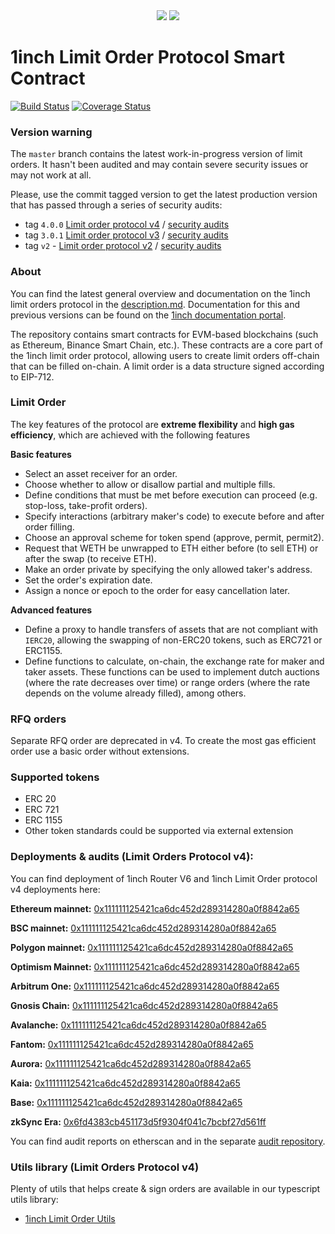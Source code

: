 <div align="center">
    <img src="https://github.com/1inch/limit-order-protocol/blob/master/.github/1inch_github_w.svg#gh-light-mode-only">
    <img src="https://github.com/1inch/limit-order-protocol/blob/master/.github/1inch_github_b.svg#gh-dark-mode-only">
</div>

# 1inch Limit Order Protocol Smart Contract

[![Build Status](https://github.com/1inch/limit-order-protocol/workflows/CI/badge.svg)](https://github.com/1inch/limit-order-protocol/actions)
[![Coverage Status](https://codecov.io/gh/1inch/limit-order-protocol/branch/master/graph/badge.svg?token=FSFTJPS41S)](https://codecov.io/gh/1inch/limit-order-protocol)

### Version warning

The `master` branch contains the latest work-in-progress version of limit orders. It hasn't been audited and may contain severe security issues or may not work at all.

Please, use the commit tagged version to get the latest production version that has passed through a series of security audits:

- tag `4.0.0` [Limit order protocol v4](https://github.com/1inch/limit-order-protocol/tree/4.0.0) / [security audits](https://github.com/1inch/1inch-audits/tree/master/Aggregation%20Pr.%20V6%20and%20Limit%20Order%20Pr.V4)
- tag `3.0.1` [Limit order protocol v3](https://github.com/1inch/limit-order-protocol/tree/3.0.1) / [security audits](https://github.com/1inch/1inch-audits/tree/master/Aggregation%20Pr.%20V5%20and%20Limit%20Order%20Pr.V3)
- tag `v2` - [Limit order protocol v2](https://github.com/1inch/limit-order-protocol/tree/v2) / [security audits](https://github.com/1inch/1inch-audits/tree/master/Limit%20Order%20Protocol%20V2)

### About

You can find the latest general overview and documentation on the 1inch limit orders protocol in the [description.md](description.md). Documentation for this and previous versions can be found on the [1inch documentation portal](https://docs.1inch.io/docs/limit-order-protocol/introduction/).

The repository contains smart contracts for EVM-based blockchains (such as Ethereum, Binance Smart Chain, etc.). These contracts are a core part of the 1inch limit order protocol, allowing users to create limit orders off-chain that can be filled on-chain. A limit order is a data structure signed according to EIP-712.

### Limit Order

The key features of the protocol are **extreme flexibility** and **high gas efficiency**, which are achieved with the following features

**Basic features**

- Select an asset receiver for an order.
- Choose whether to allow or disallow partial and multiple fills.
- Define conditions that must be met before execution can proceed (e.g. stop-loss, take-profit orders).
- Specify interactions (arbitrary maker's code) to execute before and after order filling.
- Choose an approval scheme for token spend (approve, permit, permit2).
- Request that WETH be unwrapped to ETH either before (to sell ETH) or after the swap (to receive ETH).
- Make an order private by specifying the only allowed taker's address.
- Set the order's expiration date.
- Assign a nonce or epoch to the order for easy cancellation later.

**Advanced features**

- Define a proxy to handle transfers of assets that are not compliant with `IERC20`, allowing the swapping of non-ERC20 tokens, such as ERC721 or ERC1155.
- Define functions to calculate, on-chain, the exchange rate for maker and taker assets. These functions can be used to implement dutch auctions (where the rate decreases over time) or range orders (where the rate depends on the volume already filled), among others.

### RFQ orders

Separate RFQ order are deprecated in v4. To create the most gas efficient order use a basic order without extensions.

### Supported tokens

- ERC 20
- ERC 721
- ERC 1155
- Other token standards could be supported via external extension

### Deployments & audits (Limit Orders Protocol v4):

You can find deployment of 1inch Router V6 and 1inch Limit Order protocol v4 deployments here:

**Ethereum mainnet:** [0x111111125421ca6dc452d289314280a0f8842a65](https://etherscan.io/address/0x111111125421ca6dc452d289314280a0f8842a65)

**BSC mainnet:** [0x111111125421ca6dc452d289314280a0f8842a65](https://bscscan.com/address/0x111111125421ca6dc452d289314280a0f8842a65#code)

**Polygon mainnet:** [0x111111125421ca6dc452d289314280a0f8842a65](https://polygonscan.com/address/0x111111125421ca6dc452d289314280a0f8842a65#code)

**Optimism Mainnet:** [0x111111125421ca6dc452d289314280a0f8842a65](https://optimistic.etherscan.io/address/0x111111125421ca6dc452d289314280a0f8842a65#code)

**Arbitrum One:** [0x111111125421ca6dc452d289314280a0f8842a65](https://arbiscan.io/address/0x111111125421ca6dc452d289314280a0f8842a65#code)

**Gnosis Chain:** [0x111111125421ca6dc452d289314280a0f8842a65](https://blockscout.com/xdai/mainnet/address/0x111111125421ca6dc452d289314280a0f8842a65/transactions)

**Avalanche:** [0x111111125421ca6dc452d289314280a0f8842a65](https://snowtrace.io/address/0x111111125421ca6dc452d289314280a0f8842a65#code)

**Fantom:** [0x111111125421ca6dc452d289314280a0f8842a65](https://ftmscan.com/address/0x111111125421ca6dc452d289314280a0f8842a65#code)

**Aurora:** [0x111111125421ca6dc452d289314280a0f8842a65](https://aurorascan.dev/address/0x111111125421ca6dc452d289314280a0f8842a65)

**Kaia:** [0x111111125421ca6dc452d289314280a0f8842a65](https://kaiascan.io/address/0x111111125421ca6dc452d289314280a0f8842a65)

**Base:** [0x111111125421ca6dc452d289314280a0f8842a65](https://basescan.org/address/0x111111125421ca6dc452d289314280a0f8842a65#code)

**zkSync Era:** [0x6fd4383cb451173d5f9304f041c7bcbf27d561ff](https://era.zksync.network/address/0x6fd4383cb451173d5f9304f041c7bcbf27d561ff#code)

You can find audit reports on etherscan and in the separate [audit repository](https://github.com/1inch/1inch-audits/tree/master/Limit%20Order%20Protocol).

### Utils library (Limit Orders Protocol v4)
Plenty of utils that helps create & sign orders are available in our typescript utils library:

- [1inch Limit Order Utils](https://github.com/1inch/limit-order-protocol-utils)
